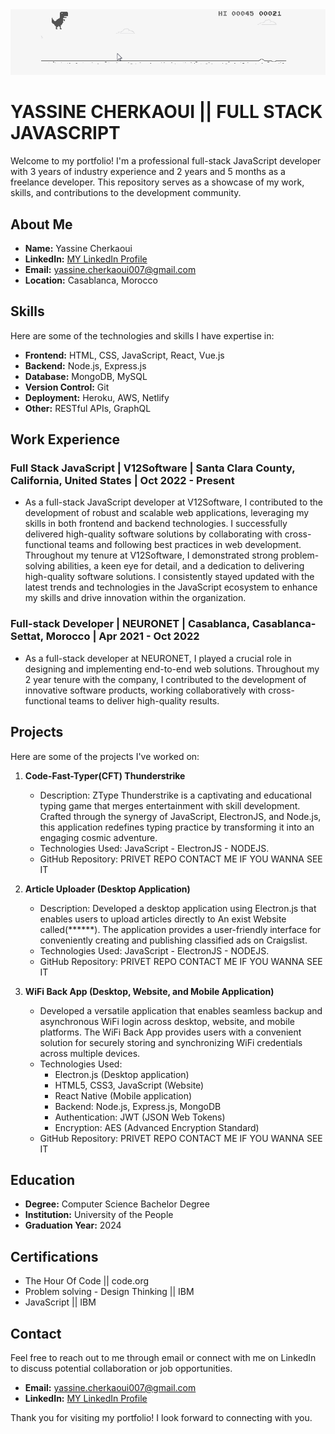 <center><img src="./tirex.gif"/></center>

# YASSINE CHERKAOUI || FULL STACK JAVASCRIPT

Welcome to my portfolio! I'm a professional full-stack JavaScript developer with 3 years of industry experience and 2 years and 5 months as a freelance developer. This repository serves as a showcase of my work, skills, and contributions to the development community.

## About Me

- **Name:** Yassine Cherkaoui
- **LinkedIn:** [MY LinkedIn Profile](https://www.linkedin.com/in/cherkaouiya/)
- **Email:** yassine.cherkaoui007@gmail.com
- **Location:** Casablanca, Morocco

## Skills
Here are some of the technologies and skills I have expertise in:

- **Frontend:** HTML, CSS, JavaScript, React, Vue.js
- **Backend:** Node.js, Express.js
- **Database:** MongoDB, MySQL
- **Version Control:** Git
- **Deployment:** Heroku, AWS, Netlify
- **Other:** RESTful APIs, GraphQL

## Work Experience

### Full Stack JavaScript | V12Software | Santa Clara County, California, United States | Oct 2022 - Present

- As a full-stack JavaScript developer at V12Software, I contributed to the development of robust and scalable web applications, leveraging my skills in both frontend and backend technologies. I successfully delivered high-quality software solutions by collaborating with cross-functional teams and following best practices in web development.
Throughout my tenure at V12Software, I demonstrated strong problem-solving abilities, a keen eye for detail, and a dedication to delivering high-quality software solutions. I consistently stayed updated with the latest trends and technologies in the JavaScript ecosystem to enhance my skills and drive innovation within the organization.

### Full-stack Developer | NEURONET  | Casablanca, Casablanca-Settat, Morocco | Apr 2021 - Oct 2022

- As a full-stack developer at NEURONET, I played a crucial role in designing and implementing end-to-end web solutions. Throughout my 2 year tenure with the company, I contributed to the development of innovative software products, working collaboratively with cross-functional teams to deliver high-quality results.


## Projects

Here are some of the projects I've worked on:

1. **Code-Fast-Typer(CFT) Thunderstrike**
   - Description: ZType Thunderstrike is a captivating and educational typing game that merges entertainment with skill development. Crafted through the synergy of JavaScript, ElectronJS, and Node.js, this application redefines typing practice by transforming it into an engaging cosmic adventure.
   - Technologies Used: JavaScript - ElectronJS - NODEJS.
   - GitHub Repository: PRIVET REPO CONTACT ME IF YOU WANNA SEE IT

2. **Article Uploader (Desktop Application)**
   - Description: Developed a desktop application using Electron.js that enables users to upload articles directly to An exist Website called(******). The application provides a user-friendly interface for conveniently creating and publishing classified ads on Craigslist.
   - Technologies Used: JavaScript - ElectronJS - NODEJS.
   - GitHub Repository: PRIVET REPO CONTACT ME IF YOU WANNA SEE IT
3. **WiFi Back App (Desktop, Website, and Mobile Application)**
   - Developed a versatile application that enables seamless backup and asynchronous WiFi login across desktop, website, and mobile platforms. The WiFi Back App provides users with a convenient solution for securely storing and synchronizing WiFi credentials across multiple devices.
   - Technologies Used:
        - Electron.js (Desktop application)
        - HTML5, CSS3, JavaScript (Website)
        - React Native (Mobile application)
        - Backend: Node.js, Express.js, MongoDB
        - Authentication: JWT (JSON Web Tokens)
        - Encryption: AES (Advanced Encryption Standard)
   - GitHub Repository: PRIVET REPO CONTACT ME IF YOU WANNA SEE IT
 
## Education

- **Degree:** Computer Science Bachelor Degree
- **Institution:** University of the People
- **Graduation Year:** 2024

## Certifications

- The Hour Of Code || code.org
- Problem solving - Design Thinking || IBM
- JavaScript || IBM

## Contact

Feel free to reach out to me through email or connect with me on LinkedIn to discuss potential collaboration or job opportunities.

- **Email:** yassine.cherkaoui007@gmail.com
- **LinkedIn:** [MY LinkedIn Profile](https://www.linkedin.com/in/cherkaouiya/)

Thank you for visiting my portfolio! I look forward to connecting with you.
